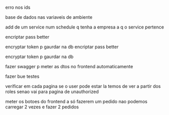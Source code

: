 erro nos ids

base de dados nas variaveis de ambiente

add de um service num schedule q tenha a empresa a q o service pertence

encriptar pass better

encryptar token p gaurdar na db
encriptar pass better

encryptar token p gaurdar na db

fazer swagger p meter as dtos no frontend automaticamente

fazer bue testes

verificar em cada pagina se o user pode estar la temos de ver a partir dos roles senao vai para pagina de
unauthorized


meter os botoes do frontend a só fazerem um pedido nao podemos carregar 2 vezes e fazer 2 pedidos